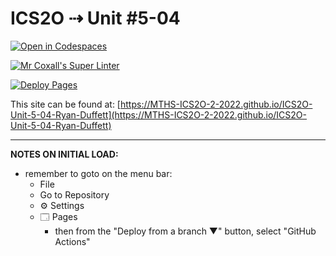 # ICS2O ⇢ Unit #5-04

[![Open in Codespaces](https://classroom.github.com/assets/launch-codespace-7f7980b617ed060a017424585567c406b6ee15c891e84e1186181d67ecf80aa0.svg)](https://classroom.github.com/open-in-codespaces?assignment_repo_id=11389512)

[![Mr Coxall's Super Linter](https://github.com/MTHS-ICS2O-2-2022/ICS2O-Unit-5-04-Ryan-Duffett/workflows/Mr%20Coxall's%20Super%20Linter/badge.svg)](https://github.com/MTHS-ICS2O-2-2022/ICS2O-Unit-5-04-Ryan-Duffett/actions)

[![Deploy Pages](https://github.com/MTHS-ICS2O-2-2022/ICS2O-Unit-5-04-Ryan-Duffett/workflows/Deploy%20Pages/badge.svg)](https://github.com/MTHS-ICS2O-2-2022/ICS2O-Unit-5-04-Ryan-Duffett/actions)

This site can be found at: [https://MTHS-ICS2O-2-2022.github.io/ICS2O-Unit-5-04-Ryan-Duffett](https://MTHS-ICS2O-2-2022.github.io/ICS2O-Unit-5-04-Ryan-Duffett)

---

**NOTES ON INITIAL LOAD:**
- remember to goto on the menu bar:
  - File
  - Go to Repository
  - ⚙ Settings
  - 🗔 Pages
    - then from the "Deploy from a branch ▼" button, select "GitHub Actions"
